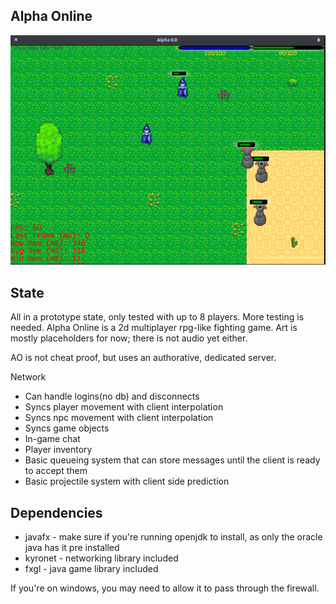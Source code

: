 Alpha Online
----
![Game Screenshot](pic1.png)

State
----
All in a prototype state, only tested with up to 8 players. More testing is needed. Alpha Online is a 2d multiplayer rpg-like fighting game. Art is mostly placeholders for now; there is not audio yet either.

AO is not cheat proof, but uses an authorative, dedicated  server. 

Network
- Can handle logins(no db) and disconnects
- Syncs player movement with client interpolation
- Syncs npc movement with client interpolation
- Syncs game objects
- In-game chat
- Player inventory
- Basic queueing system that can store messages until the client is ready to accept them
- Basic projectile system with client side prediction

Dependencies
----
- javafx - make sure if you're running openjdk to install, as only the oracle java has it pre installed
- kyronet - networking library included
- fxgl - java game library included

If you're on windows, you may need to allow it to pass through the firewall.


